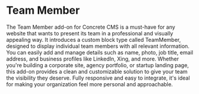 # Team Member 

The Team Member add-on for Concrete CMS is a must-have for any website that wants to present its team in a professional and visually appealing way. It introduces a custom block type called TeamMember, designed to display individual team members with all relevant information. You can easily add and manage details such as name, photo, job title, email address, and business profiles like LinkedIn, Xing, and more. Whether you're building a corporate site, agency portfolio, or startup landing page, this add-on provides a clean and customizable solution to give your team the visibility they deserve. Fully responsive and easy to integrate, it's ideal for making your organization feel more personal and approachable.